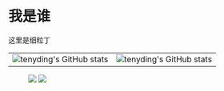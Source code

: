 # 我是谁

这里是细粒丁

|                                                              |                                                              |
| ------------------------------------------------------------ | ------------------------------------------------------------ |
| ![tenyding's GitHub stats](https://github-readme-stats.vercel.app/api?username=li1055107552&show_icons=true&theme=transparent) | ![tenyding's GitHub stats](https://github-readme-stats.vercel.app/api/top-langs/?username=li1055107552&layout=pie) |

<figure class="half">
    <img src="https://github-readme-stats.vercel.app/api?username=li1055107552&show_icons=true&theme=transparent">
    <img src="https://github-readme-stats.vercel.app/api/top-langs/?username=li1055107552&layout=pie">
</figure>
